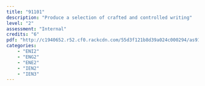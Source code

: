 ```yaml
---
title: "91101"
description: "Produce a selection of crafted and controlled writing"
level: "2"
assessment: "Internal"
credits: "6"
pdf: "http://c1940652.r52.cf0.rackcdn.com/55d3f121b8d39a024c000294/as91101.pdf"
categories:
    - "ENI2"
    - "ENG2"
    - "ENE2"
    - "IEN2"
    - "IEN3"
---
```

